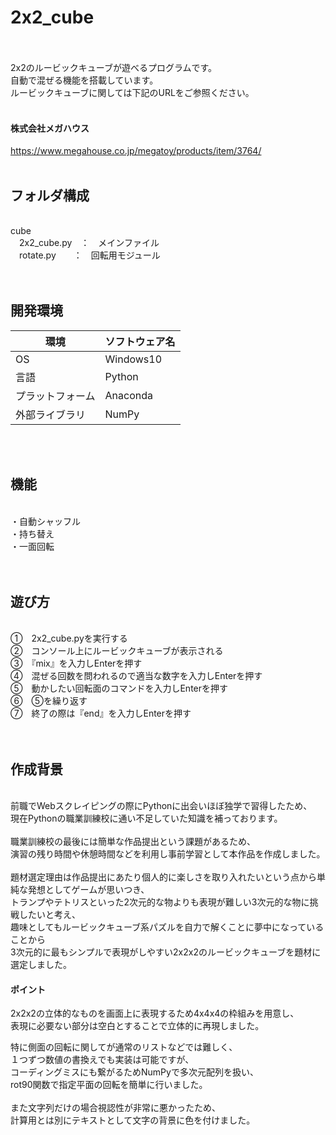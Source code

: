 # 2x2_cube
<br>
<br>
2x2のルービックキューブが遊べるプログラムです。<br>
自動で混ぜる機能を搭載しています。<br>
ルービックキューブに関しては下記のURLをご参照ください。<br>
<br>

#### 株式会社メガハウス
https://www.megahouse.co.jp/megatoy/products/item/3764/
<br>
<br>

## フォルダ構成
<br>
cube<br>
　2x2_cube.py　：　メインファイル<br>
　rotate.py　　：　回転用モジュール<br>
<br>
<br>

## 開発環境

| 環境 | ソフトウェア名 |
| ------------- | ------------- |
| OS  | Windows10  |
| 言語  | Python  |
| プラットフォーム  | Anaconda  |
| 外部ライブラリ  | NumPy  |
<br>
<br>

## 機能
<br>
・自動シャッフル<br>
・持ち替え<br>
・一面回転<br>
<br>
<br>

## 遊び方
<br>
①　2x2_cube.pyを実行する<br>
②　コンソール上にルービックキューブが表示される<br>
③　『mix』を入力しEnterを押す<br>
④　混ぜる回数を問われるので適当な数字を入力しEnterを押す<br>
⑤　動かしたい回転面のコマンドを入力しEnterを押す<br>
⑥　⑤を繰り返す<br>
⑦　終了の際は『end』を入力しEnterを押す<br>
<br>
<br>

## 作成背景
<br>
前職でWebスクレイピングの際にPythonに出会いほぼ独学で習得したため、<br>
現在Pythonの職業訓練校に通い不足していた知識を補っております。<br>
<br>
職業訓練校の最後には簡単な作品提出という課題があるため、<br>
演習の残り時間や休憩時間などを利用し事前学習として本作品を作成しました。<br>
<br>
題材選定理由は作品提出にあたり個人的に楽しさを取り入れたいという点から単純な発想としてゲームが思いつき、<br>
トランプやテトリスといった2次元的な物よりも表現が難しい3次元的な物に挑戦したいと考え、<br>
趣味としてもルービックキューブ系パズルを自力で解くことに夢中になっていることから<br>
3次元的に最もシンプルで表現がしやすい2x2x2のルービックキューブを題材に選定しました。<br>


#### ポイント

2x2x2の立体的なものを画面上に表現するため4x4x4の枠組みを用意し、<br>
表現に必要ない部分は空白とすることで立体的に再現しました。<br>

特に側面の回転に関してが通常のリストなどでは難しく、<br>
１つずつ数値の書換えでも実装は可能ですが、<br>
コーディングミスにも繋がるためNumPyで多次元配列を扱い、<br>
rot90関数で指定平面の回転を簡単に行いました。<br>
<br>
また文字列だけの場合視認性が非常に悪かったため、<br>
計算用とは別にテキストとして文字の背景に色を付けました。<br>

